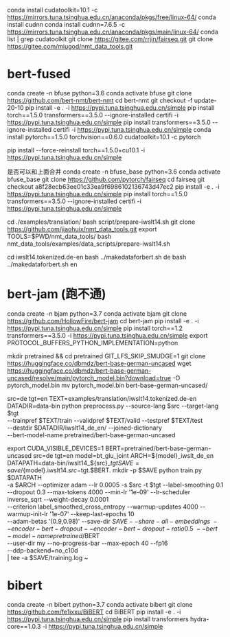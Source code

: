 conda install cudatoolkit=10.1 -c https://mirrors.tuna.tsinghua.edu.cn/anaconda/pkgs/free/linux-64/
conda install cudnn
conda install cudnn=7.6.5 -c https://mirrors.tuna.tsinghua.edu.cn/anaconda/pkgs/main/linux-64/
conda list | grep cudatoolkit
git clone https://gitee.com/rrjin/fairseq.git
git clone https://gitee.com/miugod/nmt_data_tools.git


# bert-fused
conda create -n bfuse python=3.6
conda activate bfuse
git clone https://github.com/bert-nmt/bert-nmt
cd bert-nmt
git checkout -f update-20-10
pip install -e . -i  https://pypi.tuna.tsinghua.edu.cn/simple
pip install torch==1.5.0 transformers==3.5.0 --ignore-installed certifi -i  https://pypi.tuna.tsinghua.edu.cn/simple
pip install  transformers==3.5.0 --ignore-installed certifi -i  https://pypi.tuna.tsinghua.edu.cn/simple
conda install pytorch==1.5.0 torchvision==0.6.0 cudatoolkit=10.1 -c pytorch

pip install --force-reinstall torch==1.5.0+cu10.1  -i  https://pypi.tuna.tsinghua.edu.cn/simple


是否可以和上面合并
conda create -n bfuse_base python=3.6
conda activate bfuse_base
git clone https://github.com/pytorch/fairseq
cd fairseq
git checkout a8f28ecb63ee01c33ea9f6986102136743d47ec2
pip install -e . -i  https://pypi.tuna.tsinghua.edu.cn/simple
pip install torch==1.5.0 transformers==3.5.0 --ignore-installed certifi -i  https://pypi.tuna.tsinghua.edu.cn/simple


cd ./examples/translation/
bash script/prepare-iwslt14.sh
git clone https://github.com/jiaohuix/nmt_data_tools.git
export TOOLS=$PWD/nmt_data_tools/
bash nmt_data_tools/examples/data_scripts/prepare-iwslt14.sh

cd iwslt14.tokenized.de-en
bash ../makedataforbert.sh de
bash ../makedataforbert.sh en


# bert-jam (跑不通)


conda create -n bjam python=3.7
conda activate bjam
git clone https://github.com/HollowFire/bert-jam
cd bert-jam
pip install -e . -i  https://pypi.tuna.tsinghua.edu.cn/simple
pip install torch==1.2 transformers==3.5.0 -i  https://pypi.tuna.tsinghua.edu.cn/simple
export PROTOCOL_BUFFERS_PYTHON_IMPLEMENTATION=python 


mkdir pretrained && cd pretrained
GIT_LFS_SKIP_SMUDGE=1
git clone https://huggingface.co/dbmdz/bert-base-german-uncased
wget https://huggingface.co/dbmdz/bert-base-german-uncased/resolve/main/pytorch_model.bin?download=true -O pytorch_model.bin
mv pytorch_model.bin bert-base-german-uncased/

src=de
tgt=en
TEXT=examples/translation/iwslt14.tokenized.de-en
DATADIR=data-bin
python preprocess.py --source-lang $src --target-lang $tgt \
  --trainpref $TEXT/train --validpref $TEXT/valid --testpref $TEXT/test \
  --destdir $DATADIR/iwslt14_de_en/  --joined-dictionary \
  --bert-model-name pretrained/bert-base-german-uncased

export  CUDA_VISIBLE_DEVICES=1
BERT=pretrained/bert-base-german-uncased
src=de
tgt=en
model=bt_glu_joint
ARCH=${model}_iwslt_de_en
DATAPATH=data-bin/iwslt14_${src}_${tgt}
SAVE=save/${model}.iwslt14.$src-$tgt.$BERT.
mkdir -p $SAVE
python train.py $DATAPATH \
-a $ARCH --optimizer adam --lr 0.0005 -s $src -t $tgt --label-smoothing 0.1 \
--dropout 0.3 --max-tokens 4000 --min-lr '1e-09' --lr-scheduler inverse_sqrt --weight-decay 0.0001 \
--criterion label_smoothed_cross_entropy --warmup-updates 4000 --warmup-init-lr '1e-07' --keep-last-epochs 10 \
--adam-betas '(0.9,0.98)' --save-dir $SAVE --share-all-embeddings   \
--encoder-bert-dropout --encoder-bert-dropout-ratio 0.5 \
--bert-model-name pretrained/$BERT \
--user-dir my --no-progress-bar --max-epoch 40 --fp16 \
--ddp-backend=no_c10d \
| tee -a $SAVE/training.log
~                        

# bibert
conda create -n bibert python=3.7
conda activate bibert
git clone https://github.com/fe1ixxu/BiBERT
cd BiBERT
pip install -e . -i  https://pypi.tuna.tsinghua.edu.cn/simple
pip install transformers  hydra-core==1.0.3 -i  https://pypi.tuna.tsinghua.edu.cn/simple